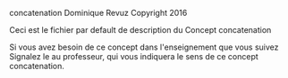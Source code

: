 concatenation
Dominique Revuz Copyright 2016

Ceci est le fichier par default de description du Concept concatenation

Si vous avez besoin de ce concept dans l'enseignement que vous suivez
 Signalez le au professeur, qui vous indiquera le sens de ce concept concatenation.
